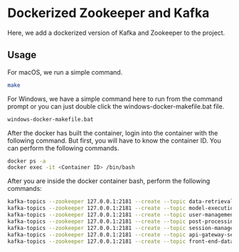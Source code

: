 # Dockerized Zookeeper and Kafka

Here, we add a dockerized version of Kafka and Zookeeper to the project. 

## Usage

For macOS, we run a simple command.

```bash
make
```

For Windows, we have a simple command here to run from the command prompt or you can just double click the windows-docker-makefile.bat file.

```bash
windows-docker-makefile.bat
```

After the docker has built the container, login into the container with the following command. But first, you will have to know the container ID. You can perform the following commands. 

```bash
docker ps -a
docker exec -it <Container ID> /bin/bash
```

After you are inside the docker container bash, perform the following commands:

```bash
kafka-topics --zookeeper 127.0.0.1:2181 --create --topic data-retrieval-service --partitions 1 --replication-factor 1
kafka-topics --zookeeper 127.0.0.1:2181 --create --topic model-execution-service --partitions 1 --replication-factor 1
kafka-topics --zookeeper 127.0.0.1:2181 --create --topic user-management-service --partitions 1 --replication-factor 1
kafka-topics --zookeeper 127.0.0.1:2181 --create --topic post-processing-service --partitions 1 --replication-factor 1
kafka-topics --zookeeper 127.0.0.1:2181 --create --topic session-management-service --partitions 1 --replication-factor 1
kafka-topics --zookeeper 127.0.0.1:2181 --create --topic api-gateway-service --partitions 1 --replication-factor 1
kafka-topics --zookeeper 127.0.0.1:2181 --create --topic front-end-data-retrieval-service --partitions 1 --replication-factor 1

```

